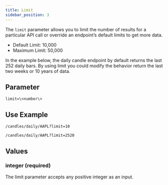 ```yaml
---
title: Limit
sidebar_position: 3
---
```


The `limit` parameter allows you to limit the number of results for a particular API call or override an endpoint’s default limits to get more data.

- Default Limit: 10,000
- Maximum Limit: 50,000

In the example below, the daily candle endpoint by default returns the last 252 daily bars. By using limit you could modify the behavior return the last two weeks or 10 years of data.

## Parameter

    limit=\<number\>

## Use Example

    /candles/daily/AAPL?limit=10

    /candles/daily/AAPL?limit=2520

## Values

### integer (required)

The limit parameter accepts any positive integer as an input.
